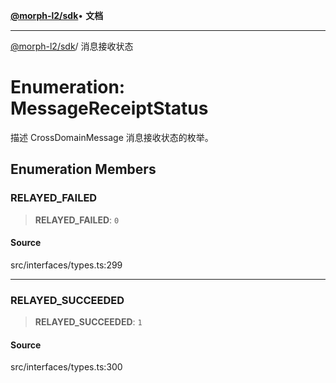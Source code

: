 [**@morph-l2/sdk**](../globals.md)• **文档**

***

[@morph-l2/sdk](../globals.md)/ 消息接收状态

# Enumeration: MessageReceiptStatus

描述 CrossDomainMessage 消息接收状态的枚举。

## Enumeration Members

### RELAYED\_FAILED

> **RELAYED\_FAILED**: `0`

#### Source

src/interfaces/types.ts:299

***

### RELAYED\_SUCCEEDED

> **RELAYED\_SUCCEEDED**: `1`

#### Source

src/interfaces/types.ts:300

